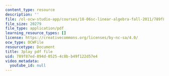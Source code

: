 ```yaml
---
content_type: resource
description: ''
file: /ol-ocw-studio-app/courses/18-06sc-linear-algebra-fall-2011/789f87ed894d05254c8bb49f122d57e4_h0m2tsmSPTI.pdf
file_size: 20279
file_type: application/pdf
learning_resource_types: []
license: https://creativecommons.org/licenses/by-nc-sa/4.0/
ocw_type: OCWFile
resourcetype: Document
title: 3play pdf file
uid: 789f87ed-894d-0525-4c8b-b49f122d57e4
video_metadata:
  youtube_id: null
---
```

